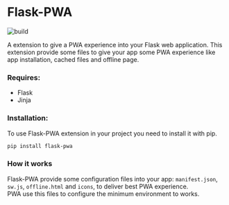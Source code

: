 # Flask-PWA

![build](https://github.com/pacotei/flask-pwa/workflows/build/badge.svg)

A extension to give a PWA experience into your Flask web application.
This extension provide some files to give your app some PWA experience like app installation, cached files and offline page.

### Requires:
 - Flask
 - Jinja

### Installation:
To use Flask-PWA extension in your project you need to install it with pip.

```bash
pip install flask-pwa
```

### How it works
Flask-PWA provide some configuration files into your app: ```manifest.json```, ```sw.js```, ```offline.html``` and ```icons```, to deliver best PWA experience.  
PWA use this files to configure the minimum environment to works.
